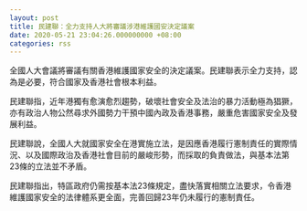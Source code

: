 ```yaml
---
layout: post
title: 民建聯：全力支持人大將審議涉港維護國安決定議案
date: 2020-05-21 23:04:26.000000000 +08:00
categories: rss
---
```


全國人大會議將審議有關香港維護國家安全的決定議案。民建聯表示全力支持，認為是必要，符合國家及香港社會根本利益。

民建聯指，近年港獨有愈演愈烈趨勢，破壞社會安全及法治的暴力活動極為猖獗，亦有政治人物公然尋求外國勢力干預中國內政及香港事務，嚴重危害國家安全及發展利益。

民建聯說，全國人大就國家安全在港實施立法，是因應香港履行憲制責任的實際情況、以及國際政治及香港社會目前的嚴峻形勢，而採取的負責做法，與基本法第23條的立法並不矛盾。

民建聯指出，特區政府仍需按基本法23條規定，盡快落實相關立法要求，令香港維護國家安全的法律體系更全面，完善回歸23年仍未履行的憲制責任。
